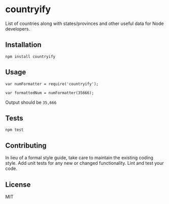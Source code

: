 countryify
=========

List of countries along with states/provinces and other useful data for Node developers.


## Installation

  `npm install countryify`

## Usage

    var numFormatter = require('countryify');

    var formattedNum = numFormatter(35666);


  Output should be `35,666`


## Tests

  `npm test`

## Contributing

In lieu of a formal style guide, take care to maintain the existing coding style. Add unit tests for any new or changed functionality. Lint and test your code.

## License

MIT